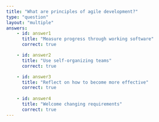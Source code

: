```yaml
---
title: "What are principles of agile development?"
type: "question"
layout: "multiple"
answers:
    - id: answer1
      title: "Measure progress through working software"
      correct: true

    - id: answer2
      title: "Use self-organizing teams"
      correct: true

    - id: answer3
      title: "Reflect on how to become more effective"
      correct: true
      
    - id: answer4
      title: "Welcome changing requirements"
      correct: true
---
```

